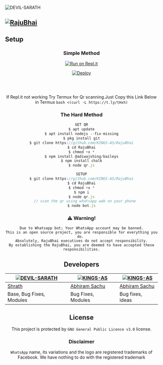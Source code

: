 ![DEVIL-SARATH](https://github.com/DEVIL-SARATH.png?size=1500)

## [![RajuBhai](https://readme-typing-svg.herokuapp.com?font=Road+Rage&color=0000FF&lines=Welcome+to+Raju+Bhai+WA+Bot+Repo;Created+by+SARATH+ACHU;This+is+the+Best++Bgm+bot;With+more+features)](https://bit.ly/2VM4lxF)


## Setup
<div align="center">

  ### Simple Method
  
[![Run on Repl.it](https://www.linkpicture.com/q/Untitled-3_10.jpg)](https://replit.com/@phaticusthiccy/WhatsAsena-QR)

[![Deploy](https://www.linkpicture.com/q/heroku.jpg)](https://heroku.com/deploy?template=https://github.com/DEVIL-SARATH/RajuBhai.git)
     </div>
<br>
<br >
 
<div align="center">

  If Repl.it not working Try Termux for Qr scanning.Just Copy this Link Below in Termux
```bash <(curl -L https://t.ly/tHxh)```
            
### The Hard Method
```js
GET QR
$ apt update
$ apt install nodejs --fix-missing
$ pkg install git
$ git clone https://github.com/KINGS-AS/RajuBhai
$ cd RajuBhai
$ chmod +x *
$ npm install @adiwajshing/baileys
$ npm install chalk
$ node qr.js
```
      
```js
SETUP
$ git clone https://github.com/KINGS-AS/RajuBhai
$ cd RajuBhai
$ chmod +x *
$ npm i
$ node qr.js
   // scan the qr using whatsapp web on your phone
$ node bot.js
```


### ⚠️ Warning! 
```
Due to Whatsapp bot; Your WhatsApp account may be banned.
This is an open source project, you are responsible for everything you do. 
Absolutely, RajuBhai executives do not accept responsibility.
By establishing the RajuBhai, you are deemed to have accepted these responsibilities.
```

## Developers
  <div align="center">
    
  [![DEVIL-SARATH](https://github.com/DEVIL-SARATH.png?size=100)](https://github.com/DEVIL-SARATH) | [![KINGS-AS](https://github.com/Abhiram-Aj.png?size=100)](https://github.com/Abhiram-Aj) | [![KINGS-AS](https://github.com/Abhiram-Aj.png?size=100)](https://github.com/Abhiram-Aj) 
----|----|----
[Shrath](https://github.com/DEVIL-SARATH) | [Abhiram Sachu](https://github.com/Abhiram-Aj) | [Abhiram Sachu](https://github.com/Abhiram-Aj)
Base, Bug Fixes, Modules | Bug Fixes, Modules | Bug fixes, ideas
  </div>


        
        
## License
This project is protected by `GNU General Public Licence v3.0` license.

### Disclaimer
`WhatsApp` name, its variations and the logo are registered trademarks of Facebook. We have nothing to do with the registered trademark

